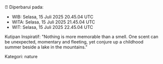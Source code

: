⏰ Diperbarui pada:
- WIB: Selasa, 15 Juli 2025 20.45.04 UTC
- WITA: Selasa, 15 Juli 2025 21.45.04 UTC
- WIT: Selasa, 15 Juli 2025 22.45.04 UTC

Kutipan Inspiratif:
"Nothing is more memorable than a smell. One scent can be unexpected, momentary and fleeting, yet conjure up a childhood summer beside a lake in the mountains."


Kategori: nature

